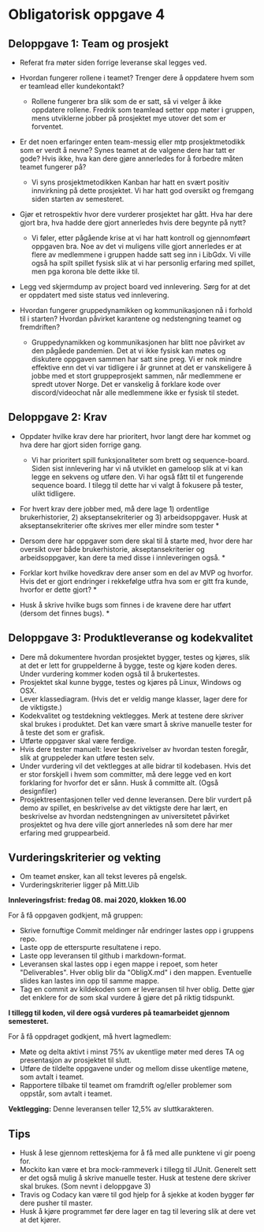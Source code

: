 # Obligatorisk oppgave 4

## Deloppgave 1: Team og prosjekt

* Referat fra møter siden forrige leveranse skal legges ved.
* Hvordan fungerer rollene i teamet? Trenger dere å oppdatere hvem som er teamlead eller kundekontakt?
    *   Rollene fungerer bra slik som de er satt, så vi velger å ikke oppdatere rollene. Fredrik som teamlead setter opp møter i gruppen, mens utviklerne jobber på prosjektet mye utover det som er forventet.

* Er det noen erfaringer enten team-messig eller mtp prosjektmetodikk som er verdt å nevne? Synes teamet
at de valgene dere har tatt er gode? Hvis ikke, hva kan dere gjøre annerledes for å forbedre måten teamet
fungerer på?
    *   Vi syns prosjektmetodikken Kanban har hatt en svært positiv innvirkning på dette prosjektet. Vi har hatt god oversikt og fremgang siden starten av semesteret.
    
* Gjør et retrospektiv hvor dere vurderer prosjektet har gått. Hva har dere gjort bra, hva hadde dere gjort annerledes hvis dere begynte på nytt?
    *   Vi føler, etter pågående krise at vi har hatt kontroll og gjennomføørt oppgaven bra. Noe av det vi muligens ville gjort annerledes er at flere av medlemmene i gruppen hadde satt seg inn
        i LibGdx. Vi ville også ha spilt spillet fysisk slik at vi har personlig erfaring med spillet, men pga korona ble dette ikke til.
    
* Legg ved skjermdump av project board ved innlevering. Sørg for at det er oppdatert med siste status ved innlevering. 

* Hvordan fungerer gruppedynamikken og kommunikasjonen nå i forhold til i starten? Hvordan påvirket karantene og nedstengning teamet og fremdriften?
    *   Gruppedynamikken og kommunikasjonen har blitt noe påvirket av den pågåede pandemien. Det at vi ikke fysisk kan møtes og diskutere oppgaven sammen har satt sine preg.
        Vi er nok mindre effektive enn det vi var tidligere i år grunnet at det er vanskeligere å jobbe med et stort gruppeprosjekt sammen, når medlemmene er spredt utover Norge.
        Det er vanskelig å forklare kode over discord/videochat når alle medlemmene ikke er fysisk til stedet.

## Deloppgave 2: Krav

* Oppdater hvilke krav dere har prioritert, hvor langt dere har kommet og hva dere har gjort siden forrige gang.
    *   Vi har prioritert spill funksjonaliteter som brett og sequence-board. Siden sist innlevering har vi nå utviklet en gameloop slik at vi kan legge en sekvens og utføre den. Vi har også fått
        til et fungerende sequence board. I tilegg til dette har vi valgt å fokusere på tester, ulikt tidligere.
     
* For hvert krav dere jobber med, må dere lage 1) ordentlige brukerhistorier, 2) akseptansekriterier og 3) arbeidsoppgaver. Husk at akseptansekriterier ofte skrives mer eller mindre som tester
    *   
    
* Dersom dere har oppgaver som dere skal til å starte med, hvor dere har oversikt over både brukerhistorie, akseptansekriterier og arbeidsoppgaver, kan dere ta med disse i innleveringen også.
    *   
    
* Forklar kort hvilke hovedkrav dere anser som en del av MVP og hvorfor. Hvis det er gjort endringer i rekkefølge utfra hva som er gitt fra kunde, hvorfor er dette gjort?
    *   
    
* Husk å skrive hvilke bugs som finnes i de kravene dere har utført (dersom det finnes bugs). 
    *   

## Deloppgave 3: Produktleveranse og kodekvalitet

* Dere må dokumentere hvordan prosjektet bygger, testes og kjøres, slik at det er lett for gruppelderne å bygge, teste og kjøre koden deres. Under vurdering kommer koden også til å brukertestes.
* Prosjektet skal kunne bygge, testes og kjøres på Linux, Windows og OSX.
* Lever klassediagram. (Hvis det er veldig mange klasser, lager dere for de viktigste.)
* Kodekvalitet og testdekning vektlegges. Merk at testene dere skriver skal brukes i produktet. Det kan være smart å skrive manuelle tester for å teste det som er grafisk. 
* Utførte oppgaver skal være ferdige.
* Hvis dere tester manuelt: lever beskrivelser av hvordan testen foregår, slik at gruppeleder kan utføre testen selv.
* Under vurdering vil det vektlegges at alle bidrar til kodebasen. Hvis det er stor forskjell i hvem som
committer, må dere legge ved en kort forklaring for hvorfor det er sånn. Husk å committe alt. (Også
designfiler)
* Prosjektresentasjonen teller ved denne leveransen. Dere blir vurdert på demo av spillet, en beskrivelse av det viktigste dere har lært, en beskrivelse av hvordan nedstengningen av universitetet påvirket prosjektet og hva dere ville gjort annerledes nå som dere har mer erfaring med gruppearbeid. 


## Vurderingskriterier og vekting

* Om teamet ønsker, kan all tekst leveres på engelsk.
* Vurderingskriterier ligger på Mitt.Uib

**Innleveringsfrist: fredag 08. mai 2020, klokken 16.00**

For å få oppgaven godkjent, må gruppen:
* Skrive fornuftige Commit meldinger når endringer lastes opp i gruppens repo.
* Laste opp de etterspurte resultatene i repo.
* Laste opp leveransen til github i markdown-format.
* Leveransen skal lastes opp i egen mappe i repoet, som heter "Deliverables". Hver oblig blir da "ObligX.md"
i den mappen. Eventuelle slides kan lastes inn opp til samme mappe.
* Tag en commit av kildekoden som er leveransen til hver oblig. Dette gjør det enklere for de som skal vurdere å gjøre det på riktig tidspunkt.

**I tillegg til koden, vil dere også vurderes på teamarbeidet gjennom semesteret.**

For å få oppdraget godkjent, må hvert lagmedlem:
* Møte og delta aktivt i minst 75% av ukentlige møter med deres TA og presentasjon av prosjektet til slutt.
* Utføre de tildelte oppgavene under og mellom disse ukentlige møtene, som avtalt i teamet.
* Rapportere tilbake til teamet om framdrift og/eller problemer som oppstår, som avtalt i teamet.

**Vektlegging:** Denne leveransen teller 12,5% av sluttkarakteren.

## Tips
* Husk å lese gjennom retteskjema for å få med alle punktene vi gir poeng for. 
* Mockito kan være et bra mock-rammeverk i tillegg til JUnit. Generelt sett er det også mulig å skrive manuelle
tester. Husk at testene dere skriver skal brukes. (Som nevnt i deloppgave 3)
* Travis og Codacy kan være til god hjelp for å sjekke at koden bygger før dere pusher til master.
* Husk å kjøre programmet før dere lager en tag til levering slik at dere vet at det kjører.